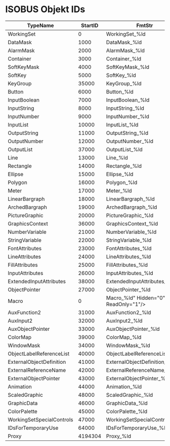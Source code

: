 # ISOBUS Objekt IDs

| TypeName | StartID | FmtStr |
| --- | --- | --- |
| WorkingSet | 0 | WorkingSet\_%ld |
| DataMask | 1000 | DataMask\_%ld |
| AlarmMask | 2000 | AlarmMask\_%ld |
| Container | 3000 | Container\_%ld |
| SoftKeyMask | 4000 | SoftKeyMask\_%ld |
| SoftKey | 5000 | SoftKey\_%ld |
| KeyGroup | 35000 | KeyGroup\_%ld |
| Button | 6000 | Button\_%ld |
| InputBoolean | 7000 | InputBoolean\_%ld |
| InputString | 8000 | InputString\_%ld |
| InputNumber | 9000 | InputNumber\_%ld |
| InputList | 10000 | InputList\_%ld |
| OutputString | 11000 | OutputString\_%ld |
| OutputNumber | 12000 | OutputNumber\_%ld |
| OutputList | 37000 | OutputList\_%ld |
| Line | 13000 | Line\_%ld |
| Rectangle | 14000 | Rectangle\_%ld |
| Ellipse | 15000 | Ellipse\_%ld |
| Polygon | 16000 | Polygon\_%ld |
| Meter | 17000 | Meter\_%ld |
| LinearBargraph | 18000 | LinearBargraph\_%ld |
| ArchedBargraph | 19000 | ArchedBargraph\_%ld |
| PictureGraphic | 20000 | PictureGraphic\_%ld |
| GraphicsContext | 36000 | GraphicsContext\_%ld |
| NumberVariable | 21000 | NumberVariable\_%ld |
| StringVariable | 22000 | StringVariable\_%ld |
| FontAttributes | 23000 | FontAttributes\_%ld |
| LineAttributes | 24000 | LineAttributes\_%ld |
| FillAttributes | 25000 | FillAttributes\_%ld |
| InputAttributes | 26000 | InputAttributes\_%ld |
| ExtendedInputAttributes | 38000 | ExtendedInputAttributes\_%ld |
| ObjectPointer | 27000 | ObjectPointer\_%ld |
| Macro | 0 | Macro\_%ld" Hidden="0" ReadOnly="1"/> |
| AuxFunction2 | 31000 | AuxFunction2\_%ld |
| AuxInput2 | 32000 | AuxInput2\_%ld |
| AuxObjectPointer | 33000 | AuxObjectPointer\_%ld |
| ColorMap | 39000 | ColorMap\_%ld |
| WindowMask | 34000 | WindowMask\_%ld |
| ObjectLabelReferenceList | 40000 | ObjectLabelReferenceList\_%ld |
| ExternalObjectDefinition | 41000 | ExternalObjectDefinition\_%ld |
| ExternalReferenceName | 42000 | ExternalReferenceName\_%ld |
| ExternalObjectPointer | 43000 | ExternalObjectPointer\_%ld |
| Animation | 44000 | Animation\_%ld |
| ScaledGraphic | 48000 | ScaledGraphic\_%ld |
| GraphicData | 46000 | GraphicData\_%ld |
| ColorPalette | 45000 | ColorPalette\_%ld |
| WorkingSetSpecialControls | 47000 | WorkingSetSpecialControls\_%ld |
| IDsForTemporaryUse | 64000 | IDsForTemporaryUse\_%ld |
| Proxy | 4194304 | Proxy\_%ld |
